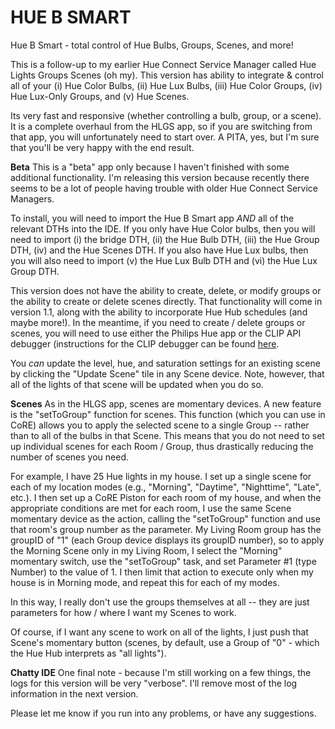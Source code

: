 # **HUE B SMART**
Hue B Smart - total control of Hue Bulbs, Groups, Scenes, and more!


This is a follow-up to my earlier Hue Connect Service Manager called Hue Lights Groups Scenes (oh my).  This version has ability to integrate & control all of your (i) Hue Color Bulbs, (ii) Hue Lux Bulbs, (iii) Hue Color Groups, (iv) Hue Lux-Only Groups, and (v) Hue Scenes.

Its very fast and responsive (whether controlling a bulb, group, or a scene).  It is a complete overhaul from the HLGS app, so if you are switching from that app, you will unfortunately need to start over.  A PITA, yes, but I'm sure that you'll be very happy with the end result.

**Beta**
This is a "beta" app only because I haven't finished with some additional functionality.  I'm releasing this version because recently there seems to be a lot of people having trouble with older Hue Connect Service Managers.  

To install, you will need to import the Hue B Smart app *AND* all of the relevant DTHs into the IDE.  If you only have Hue Color bulbs, then you will need to import (i) the bridge DTH, (ii) the Hue Bulb DTH, (iii) the Hue Group DTH, (iv) and the Hue Scenes DTH.  If you also have Hue Lux bulbs, then you will also need to import (v) the Hue Lux Bulb DTH and (vi) the Hue Lux Group DTH.

This version does not have the ability to create, delete, or modify groups or the ability to create or delete scenes directly.  That functionality will come in version 1.1, along with the ability to incorporate Hue Hub schedules (and maybe more!).  In the meantime, if you need to create / delete groups or scenes, you will need to use either the Philips Hue app or the CLIP API debugger (instructions for the CLIP debugger can be found [here](http://www.developers.meethue.com/documentation/getting-started).  

You _can_ update the level, hue, and saturation settings for an existing scene by clicking the "Update Scene" tile in any Scene device.  Note, however, that all of the lights of that scene will be updated when you do so.

**Scenes**
As in the HLGS app, scenes are momentary devices.  A new feature is the "setToGroup" function for scenes.  This function (which you can use in CoRE) allows you to apply the selected scene to a single Group -- rather than to all of the bulbs in that Scene.  This means that you do not need to set up individual scenes for each Room / Group, thus drastically reducing the number of scenes you need.  

For example, I have 25 Hue lights in my house.  I set up a single scene for each of my location modes (e.g., "Morning", "Daytime", "Nighttime", "Late", etc.).  I then set up a CoRE Piston for each room of my house, and when the appropriate conditions are met for each room, I use the same Scene momentary device as the action, calling the "setToGroup" function and use that room's group number as the parameter.  My Living Room group has the groupID of "1" (each  Group device displays its groupID number), so to apply the Morning Scene only in my Living Room, I select the "Morning" momentary switch, use the "setToGroup" task, and set Parameter #1 (type Number) to the value of 1.  I then limit that action to execute only when my house is in Morning mode, and repeat this for each of my modes.  

In this way, I really don't use the groups themselves at all -- they are just parameters for how / where I want my Scenes to work.  

Of course, if I want any scene to work on all of the lights, I just push that Scene's momentary button (scenes, by default, use a Group of "0" - which the Hue Hub interprets as "all lights").

**Chatty IDE**
One final note - because I'm still working on a few things, the logs for this version will be very "verbose".  I'll remove most of the log information in the next version.


Please let me know if you run into any problems, or have any suggestions.  
